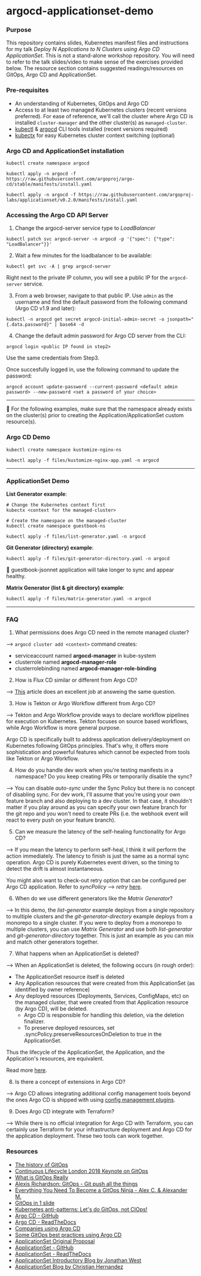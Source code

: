 # argocd-applicationset-demo

### Purpose

This repository contains slides, Kubernetes manifest files and instructions for my talk *Deploy N Applications to N Clusters using Argo CD ApplicationSet*. This is not a stand-alone workshop repository. You will need to refer to the talk slides/video to make sense of the exercises provided below. The resource section contains suggested readings/resources on GitOps, Argo CD and ApplicationSet.

### Pre-requisites

- An understanding of Kubernetes, GitOps and Argo CD
- Access to at least two managed Kubernetes clusters (recent versions preferred). For ease of reference, we'll call the cluster where Argo CD is installed `cluster-manager` and the other cluster(s) as `managed-cluster`. 
- [kubectl](https://kubernetes.io/docs/tasks/tools/) & [argocd](https://argoproj.github.io/argo-cd/cli_installation/) CLI tools installed  (recent versions required)
- [kubectx](https://github.com/ahmetb/kubectx) for easy Kubernetes cluster context switching (optional)

### Argo CD and ApplicationSet installation

```
kubectl create namespace argocd

kubectl apply -n argocd -f https://raw.githubusercontent.com/argoproj/argo-cd/stable/manifests/install.yaml

kubectl apply -n argocd -f https://raw.githubusercontent.com/argoproj-labs/applicationset/v0.2.0/manifests/install.yaml
```

### Accessing the Argo CD API Server

1. Change the argocd-server service type to _LoadBalancer_

```
kubectl patch svc argocd-server -n argocd -p '{"spec": {"type": "LoadBalancer"}}'
```

2. Wait a few minutes for the loadbalancer to be available:

```
kubectl get svc -A | grep argocd-server
```

Right next to the private IP column, you will see a public IP for the `argocd-server` service.

3. From a web browser, navigate to that public IP. Use `admin` as the username and find the default password from the following command (Argo CD v1.9 and later):

```
kubectl -n argocd get secret argocd-initial-admin-secret -o jsonpath="{.data.password}" | base64 -d
```

4. Change the default admin password for Argo CD server from the CLI:

```
argocd login <public IP found in step2>
```

Use the same credentials from Step3.

Once succesfully logged in, use the following command to update the password:

```
argocd account update-password --current-password <default admin password> --new-password <set a password of your choice>
```
---

:construction: For the following examples, make sure that the namespace already exists on the cluster(s) prior to creating the Application/ApplicationSet custom resource(s).

### Argo CD Demo

```
kubectl create namespace kustomize-nginx-ns

kubectl apply -f files/kustomize-nginx-app.yaml -n argocd
```

---

### ApplicationSet Demo

**List Generator example**:

```
# Change the Kubernetes context first
kubectx <context for the managed-cluster>

# Create the namespace on the managed-cluster
kubectl create namespace guestbook-ns

```

```
kubectl apply -f files/list-generator.yaml -n argocd
```

**Git Generator (directory) example**:

```
kubectl apply -f files/git-generator-directory.yaml -n argocd
```

:construction: guestbook-jsonnet application will take longer to sync and appear healthy. 


**Matrix Generator (list & git directory) example**:

```
kubectl apply -f files/matrix-generator.yaml -n argocd
```
---

### FAQ

1. What permissions does Argo CD need in the remote managed cluster?

--> `argocd cluster add <context>` command creates:
- serviceaccount named **argocd-manager** in kube-system
- clusterrole named **argocd-manager-role**
- clusterrolebinding named **argocd-manager-role-binding**

2. How is Flux CD similar or different from Argo CD?

--> [This](https://luktom.net/en/e1683-argocd-vs-flux) article does an excellent job at answeing the same question.

3. How is Tekton or Argo Workflow different from Argo CD?

--> Tekton and Argo Workflow provide ways to declare workflow pipelines for execution on Kubernetes. Tekton focuses on source based workflows, while Argo Workflow is more general purpose.

Argo CD is specifically built to address application delivery/deployment on Kubernetes following GitOps principles. That's why, it offers more sophistication and powerful features which cannot be expected from tools like Tekton or Argo Workflow. 

4. How do you handle dev work when you're testing manifests in a namespace? Do you keep creating PRs or temporarily disable the sync?

--> You can disable *auto-sync* under the Sync Policy but there is no concept of disabling sync. For dev work, I'll assume that you're using your own feature branch and also deploying to a dev cluster. In that case, it shouldn't matter if you play around as you can specify your own feature branch for the git repo and you won't need to create PRs (i.e. the webhook event will react to every push on your feature branch).

5. Can we measure the latency of the self-healing functionality for Argo CD?

--> If you mean the latency to perform self-heal, I think it will perform the action immediately. The latency to finish is just the same as a normal sync operation. Argo CD is purely Kubernetes event driven, so the timing to detect the drift is almost instantaneous. 

You might also want to check-out retry option that can be configured per Argo CD application. Refer to *syncPolicy* --> *retry* [here](https://argoproj.github.io/argo-cd/operator-manual/application.yaml). 

6. When do we use different generators like the *Matrix Generator*?

--> In this demo, the *list-generator* example deploys from a single repository to multiple clusters and the *git-generator-directory* example deploys from a monorepo to a single cluster. If you were to deploy from a monorepo to multiple clusters, you can use *Matrix Generator* and use both *list-generator* and *git-generator-directory* together. This is just an example as you can mix and match other generators together. 

7. What happens when an ApplicationSet is deleted?

--> When an ApplicationSet is deleted, the following occurs (in rough order):

- The ApplicationSet resource itself is deleted
- Any Application resources that were created from this ApplicationSet (as identified by owner reference)
- Any deployed resources (Deployments, Services, ConfigMaps, etc) on the managed cluster, that were created from that Application resource (by Argo CD), will be deleted.
    - Argo CD is responsible for handling this deletion, via the deletion finalizer.
    - To preserve deployed resources, set .syncPolicy.preserveResourcesOnDeletion to true in the ApplicationSet.

Thus the lifecycle of the ApplicationSet, the Application, and the Application's resources, are equivalent.

Read more [here](https://argocd-applicationset.readthedocs.io/en/stable/Application-Deletion/).

8. Is there a concept of extensions in Argo CD?

--> Argo CD allows integrating additional config management tools beyond the ones Argo CD is shipped with using [config management plugins](https://argoproj.github.io/argo-cd/user-guide/config-management-plugins/). 

9. Does Argo CD integrate with Terraform?

--> While there is no official integration for Argo CD with Terraform, you can certainly use Terraform for your infrastructure deployment and Argo CD for the application deployment. These two tools can work together.


### Resources

- [The history of GitOps](https://www.weave.works/blog/the-history-of-gitops)
- [Continuous Lifecycle London 2018 Keynote on GitOps](https://www.slideshare.net/weaveworks/continuous-lifecycle-london-2018-event-keynote-97418556)
- [What is GitOps Really](https://www.weave.works/blog/what-is-gitops-really)
- [Alexis Richardson: GitOps - Git push all the things](https://www.youtube.com/watch?v=uWzgmmCzdF4)
- [Everything You Need To Become a GitOps Ninja - Alex C. & Alexander M.](https://www.youtube.com/watch?v=r50tRQjisxw)
- [GitOps in 1 slide](https://twitter.com/vitorsilva/status/999978906903080961/photo/1)
- [Kubernetes anti-patterns: Let's do GitOps, not CIOps!](https://www.weave.works/blog/kubernetes-anti-patterns-let-s-do-gitops-not-ciops)
- [Argo CD - GitHub](https://github.com/argoproj/argo-cd)
- [Argo CD - ReadTheDocs](https://argo-cd.readthedocs.io/en/stable/)
- [Companies using Argo CD](https://github.com/argoproj/argo-cd/blob/master/USERS.md)
- [Some GitOps best practices using Argo CD](https://argo-cd.readthedocs.io/en/stable/user-guide/best_practices/)
- [ApplicationSet Original Proposal](https://docs.google.com/document/d/1juWGr20FQaJmuuTIS8mBFmWWDU422M_FQMuhp5c1jt4)
- [ApplicationSet - GitHub](https://github.com/argoproj-labs/applicationset)
- [ApplicationSet - ReadTheDocs](https://argocd-applicationset.readthedocs.io/en/stable)
- [ApplicationSet Introductory Blog by Jonathan West](https://blog.argoproj.io/introducing-the-applicationset-controller-for-argo-cd-982e28b62dc5)
- [ApplicationSet Blog by Christian Hernandez](https://cloud.redhat.com/blog/getting-started-with-applicationsets)
